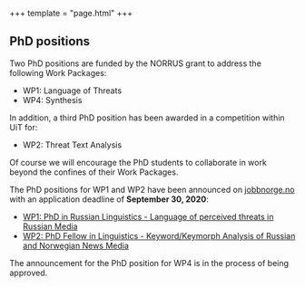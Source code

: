 +++
template = "page.html"
+++

## PhD positions

Two PhD positions are funded by the NORRUS grant to address the following Work Packages:
- WP1: Language of Threats
- WP4: Synthesis

In addition, a third PhD position has been awarded in a competition within UiT for:
- WP2: Threat Text Analysis

Of course we will encourage the PhD students to collaborate in work beyond the
confines of their Work Packages.

The PhD positions for WP1 and WP2 have been announced on [jobbnorge.no](https://www.jobbnorge.no/search) 
with an application deadline of **September 30, 2020**:
- [WP1: PhD in Russian Linguistics - Language of perceived threats in Russian Media](https://www.jobbnorge.no/en/available-jobs/job/185277/phd-in-russian-linguistics-language-of-perceived-threats-in-russian-media)
- [WP2: PhD Fellow in Linguistics - Keyword/Keymorph Analysis of Russian and Norwegian News Media](https://www.jobbnorge.no/en/available-jobs/job/186159/phd-fellow-in-linguistics-keyword-keymorph-analysis-of-russian-and-norwegian-news-media)

The announcement for the PhD position for WP4 is in the process of being approved.
